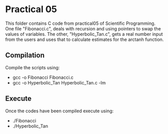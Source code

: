 # Practical 05

This folder contains C code from practical05 of Scientific Programming. One file "Fibonacci.c", deals with recursion and using pointers to swap the values of variables. The other, "Hyperbolic_Tan.c", gets a real number input from the users and uses that to calculate estimates for the arctanh function. 

## Compilation
Compile the scripts using:
* gcc -o Fibonacci Fibonacci.c
* gcc -o Hyperbolic_Tan Hyperbolic_Tan.c -lm

## Execute
Once the codes have been compiled execute using:
* ./Fibonacci
* ./Hyperbolic_Tan

